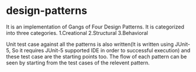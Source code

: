 # design-patterns

It is an implementation of Gangs of Four Design Patterns. It is categorized into three categories. 
  1.Creational
  2.Structural
  3.Behavioral

Unit test case against all the patterns is also written(It is written using JUnit-5, So it requires JUnit-5 supported IDE in order to 
successful execution) and these test case are the starting points too. The flow of each pattern can be seen by starting from the test cases
of the relevent pattern.
